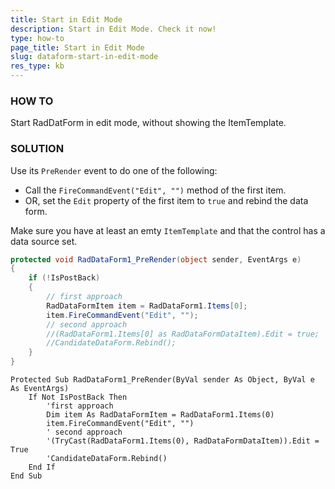 ```yaml
---
title: Start in Edit Mode
description: Start in Edit Mode. Check it now!
type: how-to
page_title: Start in Edit Mode
slug: dataform-start-in-edit-mode
res_type: kb
---
```



### HOW TO

Start RadDatForm in edit mode, without showing the ItemTemplate.

### SOLUTION

Use its `PreRender` event to do one of the following:

- Call the `FireCommandEvent("Edit", "")` method of the first item.
- OR, set the `Edit` property of the first item to `true` and rebind the data form.


Make sure you have at least an emty `ItemTemplate` and that the control has a data source set.


````C#
protected void RadDataForm1_PreRender(object sender, EventArgs e)
{
    if (!IsPostBack)
    {
        // first approach
        RadDataFormItem item = RadDataForm1.Items[0];
        item.FireCommandEvent("Edit", "");
        // second approach
        //(RadDataForm1.Items[0] as RadDataFormDataItem).Edit = true;
        //CandidateDataForm.Rebind();
    }
}
````
````VB
Protected Sub RadDataForm1_PreRender(ByVal sender As Object, ByVal e As EventArgs)
    If Not IsPostBack Then
        'first approach
        Dim item As RadDataFormItem = RadDataForm1.Items(0)
        item.FireCommandEvent("Edit", "")
        ' second approach
        '(TryCast(RadDataForm1.Items(0), RadDataFormDataItem)).Edit = True
        'CandidateDataForm.Rebind()
    End If
End Sub
````



